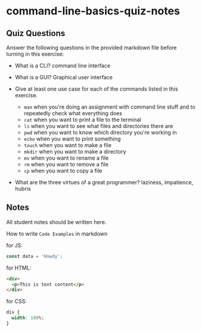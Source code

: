 # command-line-basics-quiz-notes

## Quiz Questions

Answer the following questions in the provided markdown file before turning in this exercise:

- What is a CLI?
  command line interface
- What is a GUI?
  Graphical user interface
- Give at least one use case for each of the commands listed in this exercise.

  - `man`
    when you're doing an assignment with command line stuff and to repeatedly check what everything does
  - `cat`
    when you want to print a file to the terminal
  - `ls`
    when you want to see what files and directories there are
  - `pwd`
    when you want to know which directory you're working in
  - `echo`
    when you want to print something
  - `touch`
    when you want to make a file
  - `mkdir`
    when you want to make a directory
  - `mv`
    when you want to rename a file
  - `rm`
    when you want to remove a file
  - `cp`
    when you want to copy a file

- What are the three virtues of a great programmer?
  laziness, impatience, hubris

## Notes

All student notes should be written here.

How to write `Code Examples` in markdown

for JS:

```javascript
const data = 'Howdy';
```

for HTML:

```html
<div>
  <p>This is text content</p>
</div>
```

for CSS:

```css
div {
  width: 100%;
}
```
